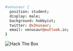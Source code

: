 ```coffeescript
#venusaur { 
  position: student; 
  display: male; 
  background: hobbyist; 
  twitter: @v3nusaur;
  email: venusaur@outlook.in;
}
```
<img src="http://www.hackthebox.eu/badge/image/171905" alt="Hack The Box">
